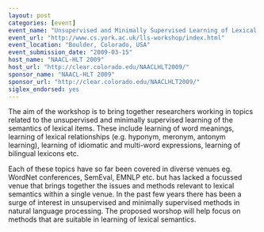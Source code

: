 ```yaml
---
layout: post
categories: [event]
event_name: "Unsupervised and Minimally Supervised Learning of Lexical Semantics"
event_url: "http://www.cs.york.ac.uk/lls-workshop/index.html"
event_location: "Boulder, Colorado, USA"
event_submission_date: "2009-03-15"
host_name: "NAACL-HLT 2009"
host_url: "http://clear.colorado.edu/NAACLHLT2009/"
sponsor_name: "NAACL-HLT 2009"
sponsor_url: "http://clear.colorado.edu/NAACLHLT2009/"
siglex_endorsed: yes
---
```

The aim of the workshop is to bring together researchers working in topics related to the unsupervised and minimally supervised learning of the semantics of lexical items. These include learning of word meanings, learning of lexical relationships (e.g. hyponym, meronym, antonym learning), learning of idiomatic and multi-word expressions, learning of bilingual lexicons etc.

Each of these topics have so far been covered in diverse venues eg. WordNet conferences, SemEval, EMNLP etc. but has lacked a focussed venue that brings together the issues and methods relevant to lexical semantics within a single venue. In the past few years there has been a surge of interest in unsupervised and minimally supervised methods in natural language processing. The proposed worshop will help focus on methods that are suitable in learning of lexical semantics. 